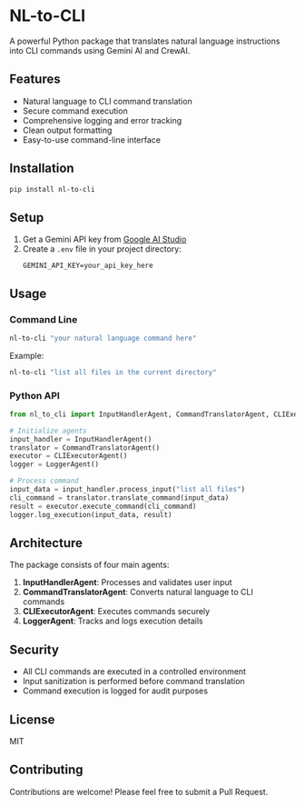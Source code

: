 # NL-to-CLI

A powerful Python package that translates natural language instructions into CLI commands using Gemini AI and CrewAI.

## Features

- Natural language to CLI command translation
- Secure command execution
- Comprehensive logging and error tracking
- Clean output formatting
- Easy-to-use command-line interface

## Installation

```bash
pip install nl-to-cli
```

## Setup

1. Get a Gemini API key from [Google AI Studio](https://makersuite.google.com/app/apikey)
2. Create a `.env` file in your project directory:
   ```
   GEMINI_API_KEY=your_api_key_here
   ```

## Usage

### Command Line

```bash
nl-to-cli "your natural language command here"
```

Example:
```bash
nl-to-cli "list all files in the current directory"
```

### Python API

```python
from nl_to_cli import InputHandlerAgent, CommandTranslatorAgent, CLIExecutorAgent, LoggerAgent

# Initialize agents
input_handler = InputHandlerAgent()
translator = CommandTranslatorAgent()
executor = CLIExecutorAgent()
logger = LoggerAgent()

# Process command
input_data = input_handler.process_input("list all files")
cli_command = translator.translate_command(input_data)
result = executor.execute_command(cli_command)
logger.log_execution(input_data, result)
```

## Architecture

The package consists of four main agents:

1. **InputHandlerAgent**: Processes and validates user input
2. **CommandTranslatorAgent**: Converts natural language to CLI commands
3. **CLIExecutorAgent**: Executes commands securely
4. **LoggerAgent**: Tracks and logs execution details

## Security

- All CLI commands are executed in a controlled environment
- Input sanitization is performed before command translation
- Command execution is logged for audit purposes

## License

MIT

## Contributing

Contributions are welcome! Please feel free to submit a Pull Request. 